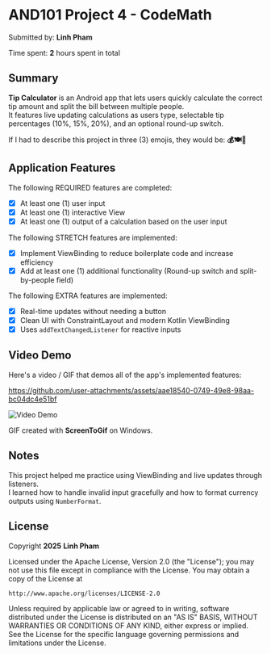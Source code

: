 <!-- (This is a comment) INSTRUCTIONS: Go through this page and fill out any **bolded** entries with their correct values.-->

# AND101 Project 4 - CodeMath

Submitted by: **Linh Pham**

Time spent: **2** hours spent in total

## Summary

**Tip Calculator** is an Android app that lets users quickly calculate the correct tip amount and split the bill between multiple people.  
It features live updating calculations as users type, selectable tip percentages (10%, 15%, 20%), and an optional round-up switch.

If I had to describe this project in three (3) emojis, they would be: **💰🍽️📱**

## Application Features

The following REQUIRED features are completed:

- [x] At least one (1) user input  
- [x] At least one (1) interactive View  
- [x] At least one (1) output of a calculation based on the user input  

The following STRETCH features are implemented:

- [x] Implement ViewBinding to reduce boilerplate code and increase efficiency  
- [x] Add at least one (1) additional functionality (Round-up switch and split-by-people field)  

The following EXTRA features are implemented:

- [x] Real-time updates without needing a button  
- [x] Clean UI with ConstraintLayout and modern Kotlin ViewBinding  
- [x] Uses `addTextChangedListener` for reactive inputs  

## Video Demo

Here's a video / GIF that demos all of the app's implemented features:

https://github.com/user-attachments/assets/aae18540-0749-49e8-98aa-bc04dc4e51bf

<img src='http://i.imgur.com/your-demo-link.gif' title='Video Demo' width='' alt='Video Demo' />

GIF created with **ScreenToGif** on Windows.

## Notes

This project helped me practice using ViewBinding and live updates through listeners.  
I learned how to handle invalid input gracefully and how to format currency outputs using `NumberFormat`.

## License

Copyright **2025** **Linh Pham**

Licensed under the Apache License, Version 2.0 (the "License");
you may not use this file except in compliance with the License.
You may obtain a copy of the License at

    http://www.apache.org/licenses/LICENSE-2.0

Unless required by applicable law or agreed to in writing, software
distributed under the License is distributed on an "AS IS" BASIS,
WITHOUT WARRANTIES OR CONDITIONS OF ANY KIND, either express or implied.
See the License for the specific language governing permissions and
limitations under the License.
